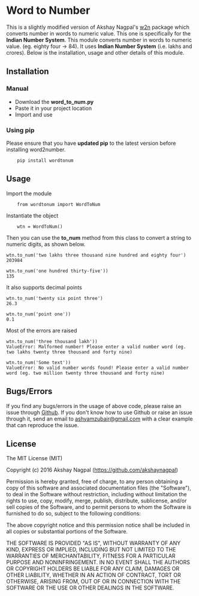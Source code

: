 # Word to Number
This is a slightly modified version of Akshay Nagpal's [w2n](https://github.com/akshaynagpal/w2) package which converts number in words to numeric value. This one is specifically for the **Indian Number System**.
This module converts number in words to numeric value. (eg. eighty four -> 84).
It uses **Indian Number System** (i.e. lakhs and crores).
Below is the installation, usage and other details of this module.

## Installation
### Manual
* Download the **word_to_num.py**
* Paste it in your project location
* Import and use
### Using pip
Please ensure that you have **updated pip** to the latest version before installing word2number.

```
    pip install wordtonum
```

## Usage

Import the module
```
    from wordtonum import WordToNum
```
Instantiate the object
```
    wtn = WordToNum()
```
Then you can use the **to_num** method from this class to convert a string to numeric digits, as shown below.
```
wtn.to_num('two lakhs three thousand nine hundred and eighty four')
203984
```
```
wtn.to_num('one hundred thirty-five'))
135
```
It also supports decimal points
```
wtn.to_num('twenty six point three')
26.3
```
```
wtn.to_num('point one'))
0.1
```
Most of the errors are raised
```
wtn.to_num('three thousand lakh'))
ValueError: Malformed number! Please enter a valid number word (eg. two lakhs twenty three thousand and forty nine)
```
```
wtn.to_num('Some text'))
ValueError: No valid number words found! Please enter a valid number word (eg. two million twenty three thousand and forty nine)
```
## Bugs/Errors

If you find any bugs/errors in the usage of above code, please raise an issue through [Github](http://github.com/ashyamzubair/WordToNum). If you don't know how to use Github or raise an issue through it, send an email to ashyamzubair@gmail.com with a clear example that can reproduce the issue.

## License
The MIT License (MIT)

Copyright (c) 2016 Akshay Nagpal (https://github.com/akshaynagpal)

Permission is hereby granted, free of charge, to any person obtaining a copy
of this software and associated documentation files (the "Software"), to deal
in the Software without restriction, including without limitation the rights
to use, copy, modify, merge, publish, distribute, sublicense, and/or sell
copies of the Software, and to permit persons to whom the Software is
furnished to do so, subject to the following conditions:

The above copyright notice and this permission notice shall be included in all
copies or substantial portions of the Software.

THE SOFTWARE IS PROVIDED "AS IS", WITHOUT WARRANTY OF ANY KIND, EXPRESS OR
IMPLIED, INCLUDING BUT NOT LIMITED TO THE WARRANTIES OF MERCHANTABILITY,
FITNESS FOR A PARTICULAR PURPOSE AND NONINFRINGEMENT. IN NO EVENT SHALL THE
AUTHORS OR COPYRIGHT HOLDERS BE LIABLE FOR ANY CLAIM, DAMAGES OR OTHER
LIABILITY, WHETHER IN AN ACTION OF CONTRACT, TORT OR OTHERWISE, ARISING FROM,
OUT OF OR IN CONNECTION WITH THE SOFTWARE OR THE USE OR OTHER DEALINGS IN THE
SOFTWARE.
